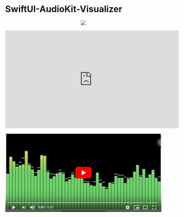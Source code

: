 # SwiftUI-AudioKit-Visualizer

<p align="center">
  <kbd>
    <img src="Images/Visualizer.gif" width="600">
  </kbd>
</p>

<iframe width="560" height="315" src="https://www.youtube.com/embed/rzEkg2ria1I" frameborder="0" allow="accelerometer; autoplay; encrypted-media; gyroscope; picture-in-picture" allowfullscreen></iframe>


[!["Audio Visualizer Video Link"](Images/VisualizerThumbnail2.png)](https://www.youtube.com/watch?v=rzEkg2ria1I)


